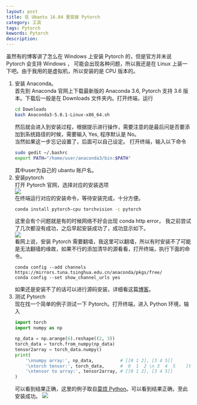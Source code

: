 ```yaml
---
layout: post
title: 在 Ubantu 16.04 里安装 Pytorch
category: 工具
tags: Pytorch
kewords: Pytorch
description:
---
```

虽然有的博客讲了怎么在 Windows 上安装 Pytorch 的，但是官方并未说 Pytorch 会支持 Windows ， 可能会出现各种问题，所以我还是在 Linux 上装一下吧。由于我用的是虚拟机，所以安装的是 CPU 版本的。

1. 安装 Anaconda。  
首先到 Anaconda 官网上下载最新版的 Anaconda 3.6, Pytorch 支持 3.6 版本。下载后一般是在 Downloads 文件夹内。打开终端，运行
    ```bash
    cd Downloads
    bash Anaconda3-5.0.1-Linux-x86_64.sh
    ```
     然后就会进入到安装过程，根据提示进行操作，需要注意的是最后问是否要添加到系统路径的时候，需要输入 Yes, 程序默认是 No。  
    当然如果这一步忘记设置了，后面可以自己设定。
    打开终端，输入以下命令
    ```bash
    sudo gedit ~/.bashrc 
    export PATH="/home/user/anaconda3/bin:$PATH"
    ```
    其中user为自己的 ubantu 账户名。
2. 安装pytorch  
打开 Pytorch 官网，选择对应的安装选项  
![](http://ww1.sinaimg.cn/mw690/006CYpBYgy1fnfvwujnhmj30t60bcdgw.jpg)  
在终端运行对应的安装命令，等待安装完成，十分方便。
    ```bash
    conda install pytorch-cpu torchvision -c pytorch
    ```
    这里会有个问题就是有的时候网络不好会出现 conda http error， 我之前尝试了几次都没有成功，之后早起安装成功了，成功显示如下。  
![](http://ww1.sinaimg.cn/mw690/006CYpBYgy1fnfw1l9u4pj30kd09w75p.jpg)  
看网上说，安装 Pytorch 需要翻墙，我这里可以翻墙，所以有时安装不了可能是无法翻墙的缘故，如果不行的添加清华的源看看，打开终端，执行下面的命令。
    ```shell
    conda config --add channels https://mirrors.tuna.tsinghua.edu.cn/anaconda/pkgs/free/
    conda config --set show_channel_urls yes
    ```  
    如果还是安装不了的话可以进行源码安装，详细看这篇[博客](https://www.jianshu.com/p/50ef56ff79ae)。  
3. 测试 Pytorch  
现在找一个简单的例子测试一下 Pytorch。打开终端，进入 Python 环境，输入
    ```python
    import torch
    import numpy as np

    np_data = np.arange(6).reshape((2, 3))
    torch_data = torch.from_numpy(np_data)
    tensor2array = torch_data.numpy()
    print(
        '\nnumpy array:', np_data,          # [[0 1 2], [3 4 5]]
        '\ntorch tensor:', torch_data,      #  0  1  2 \n 3  4  5    [torch.LongTensor of size 2x3]
        '\ntensor to array:', tensor2array, # [[0 1 2], [3 4 5]]
    )
    ```  
    可以看到结果正确，这里的例子取自[莫烦 Python](https://morvanzhou.github.io/tutorials/machine-learning/torch/2-01-torch-numpy/)。可以看到结果正确，至此安装成功。
    ![](http://ww1.sinaimg.cn/mw690/006CYpBYgy1fnfwuaw1dxj30ke0620t1.jpg)